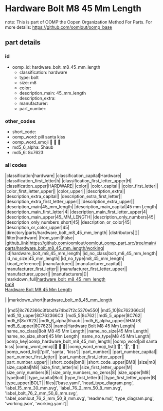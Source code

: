 # Hardware Bolt M8 45 Mm Length  

note: This is part of OOMP the Oopen Organization Method For Parts. For more details: https://github.com/oomlout/oomp_base

##  part details





### id
* oomp_id: hardware_bolt_m8_45_mm_length
  * classification: hardware
  * type: bolt
  * size: m8
  * color: 
  * description_main: 45_mm_length
  * description_extra: 
  * manufacturer: 
  * part_number: 

### other_codes
* short_code: 
* oomp_word: pill santa kiss
* oomp_word_emoji :pill: :santa: :kiss:
* md5_6_alpha: 5haub
* md5_6: 8c7623

### all codes 
|classification|hardware|
|classification_capital|Hardware|
|classification_first_letter|h|
|classification_first_letter_upper|H|
|classification_upper|HARDWARE|
|color||
|color_capital||
|color_first_letter||
|color_first_letter_upper||
|color_upper||
|description_extra||
|description_extra_capital||
|description_extra_first_letter||
|description_extra_first_letter_upper||
|description_extra_upper||
|description_main|45_mm_length|
|description_main_capital|45 mm Length|
|description_main_first_letter|4|
|description_main_first_letter_upper|4|
|description_main_upper|45_MM_LENGTH|
|description_only_numbers|45|
|description_only_numbers_short|45|
|description_or_color|45|
|description_or_color_upper|45|
|directory|parts/hardware_bolt_m8_45_mm_length|
|distributors|[]|
|filter|hardware|
|from_yaml|False|
|github_link|https://github.com/oomlout/oomlout_oomp_part_src/tree/main/parts/hardware_bolt_m8_45_mm_length/working|
|id|hardware_bolt_m8_45_mm_length|
|id_no_class|bolt_m8_45_mm_length|
|id_no_size|45_mm_length|
|id_no_type|m8_45_mm_length|
|kicad_reference||
|manufacturer||
|manufacturer_capital||
|manufacturer_first_letter||
|manufacturer_first_letter_upper||
|manufacturer_upper||
|manufacturers|[]|
|markdown_full|[hardware_bolt_m8_45_mm_length](https://github.com/oomlout/oomlout_oomp_part_src/tree/main/parts/hardware_bolt_m8_45_mm_length/working)<br>[bm8](https://github.com/oomlout/oomlout_oomp_part_src/tree/main/parts/hardware_bolt_m8_45_mm_length/working)<br>[Hardware Bolt M8 45 Mm Length](https://github.com/oomlout/oomlout_oomp_part_src/tree/main/parts/hardware_bolt_m8_45_mm_length/working)<br><br>|
|markdown_short|[hardware_bolt_m8_45_mm_length](https://github.com/oomlout/oomlout_oomp_part_src/tree/main/parts/hardware_bolt_m8_45_mm_length/working)<br><br>|
|md5|8c762366c3fbbdfa74bd7f2c5370e550|
|md5_10|8c762366c3|
|md5_10_upper|8C762366C3|
|md5_5|8c762|
|md5_5_upper|8C762|
|md5_6|8c7623|
|md5_6_alpha|5haub|
|md5_6_alpha_upper|5HAUB|
|md5_6_upper|8C7623|
|name|Hardware Bolt M8 45 Mm Length|
|name_no_class|Bolt M8 45 Mm Length|
|name_no_size|45 Mm Length|
|name_no_size_short|45 Mm Length|
|name_no_type|M8 45 Mm Length|
|oomp_key|oomp_hardware_bolt_m8_45_mm_length|
|oomp_word|pill santa kiss|
|oomp_word_emoji|:pill: :santa: :kiss:|
|oomp_word_emoji_list|[':pill:', ':santa:', ':kiss:']|
|oomp_word_list|['pill', 'santa', 'kiss']|
|part_number||
|part_number_capital||
|part_number_first_letter||
|part_number_first_letter_upper||
|part_number_upper||
|short_code|bm8|
|short_code_upper|BM8|
|size|m8|
|size_capital|M8|
|size_first_letter|m|
|size_first_letter_upper|M|
|size_only_numbers|8|
|size_only_numbers_no_zeros|8|
|size_upper|M8|
|type|bolt|
|type_capital|Bolt|
|type_first_letter|b|
|type_first_letter_upper|B|
|type_upper|BOLT|
|files|['base.yaml', 'head_type_diagram.png', 'label_15_mm_30_mm.svg', 'label_76_2_mm_50_8_mm.svg', 'label_bolt_76_2_mm_50_8_mm.svg', 'label_oomlout_76_2_mm_50_8_mm.svg', 'readme.md', 'type_diagram.png', 'working.json', 'working.yaml']|
